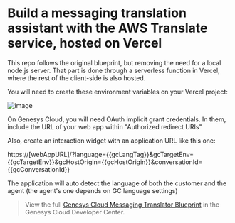 # Build a messaging translation assistant with the AWS Translate service, hosted on Vercel

This repo follows the original blueprint, but removing the need for a local node.js server. That part is done through a serverless function in Vercel, where the rest of the client-side is also hosted. 

You will need to create these environment variables on your Vercel project:

![image](https://github.com/DOAGenesys/digital-messaging-translator-blueprint/assets/119416710/72dc6052-553e-4935-8cc0-56f8b75d3c67)

On Genesys Cloud, you will need OAuth implicit grant credentials. In them, include the URL of your web app within "Authorized redirect URIs"

Also, create an interaction widget with an application URL like this one:

https://[webAppURL]/?language={{gcLangTag}}&gcTargetEnv={{gcTargetEnv}}&gcHostOrigin={{gcHostOrigin}}&conversationId={{gcConversationId}}

The application will auto detect the language of both the customer and the agent (the agent's one depends on GC language settings)

> View the full [Genesys Cloud Messaging Translator Blueprint](https://developer.mypurecloud.com/blueprints/digital-messaging-translator-blueprint/ "Goes to the digital-messaging-translator-blueprint repo") in the Genesys Cloud Developer Center.
